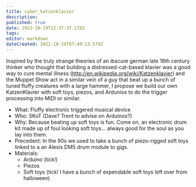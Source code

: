 ```yaml
---
title: cyber_katzenklavier
description: 
published: true
date: 2022-10-19T12:37:37.176Z
tags: 
editor: markdown
dateCreated: 2022-10-19T07:49:13.579Z
---
```


Inspired by the truly strange theories of an ibscure german late 18th century thinker who thought that building a distressed-cat-based klavier was a good way to cure mental illness (<http://en.wikipedia.org/wiki/Katzenklavier>) and the Muppet Show act in a similar vein of a guy that beat up a bunch of tuned fluffy creatures with a large hammer, I propose we build our own KatzenKlavier with soft toys, piezos, and Ardunios to do the trigger processing into MIDI or similar.

-   What: Fluffy electronic triggered musical device
-   Who: SKoT (Dave? Trent to advise on Arduinos?)
-   Why: Because beating up soft toys is fun. Come on, an electronic drum kit made up of foul looking soft toys... always good for the soul as you lay into them.
-   Precedent: In the 90s we used to take a bunch of piezo-rigged soft toys linked to a an Alesis DM5 drum module to gigs.
-   Materials:
    -   Arduino (tick!)
    -   Piezos
    -   Soft toys (tick! I have a bunch of expendable soft toys left over from halloween)
